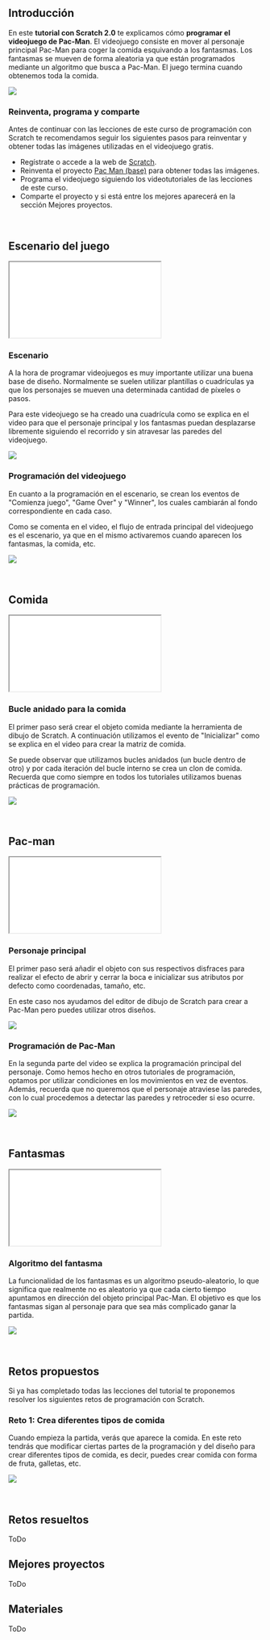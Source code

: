 ## Introducción

En este **tutorial con Scratch 2.0** te explicamos cómo **programar el videojuego de Pac-Man**. El videojuego consiste en mover al personaje principal Pac-Man para coger la comida esquivando a los fantasmas. Los fantasmas se mueven de forma aleatoria ya que están programados mediante un algoritmo que busca a Pac-Man. El juego termina cuando obtenemos toda la comida.

![](img/preview.gif)

### Reinventa, programa y comparte

Antes de continuar con las lecciones de este curso de programación con Scratch te recomendamos seguir los siguientes pasos para reinventar y obtener todas las imágenes utilizadas en el videojuego gratis.

- Regístrate o accede a la web de <a target="_blank" href="https://scratch.mit.edu">Scratch</a>.
- Reinventa el proyecto <a target="_blank" href="https://scratch.mit.edu/projects/186866500/editor">Pac Man (base)</a> para obtener todas las imágenes.
- Programa el videojuego siguiendo los videotutoriales de las lecciones de este curso.
- Comparte el proyecto y si está entre los mejores aparecerá en la sección Mejores proyectos.



<br />



## Escenario del juego

<div class="iframe">
  <iframe src="//www.youtube.com/embed/8ytj53-UccY" allowfullscreen></iframe>
</div>

### Escenario

A la hora de programar videojuegos es muy importante utilizar una buena base de diseño. Normalmente se suelen utilizar plantillas o cuadrículas ya que los personajes se mueven una determinada cantidad de píxeles o pasos.

Para este videojuego se ha creado una cuadrícula como se explica en el video para que el personaje principal y los fantasmas puedan desplazarse libremente siguiendo el recorrido y sin atravesar las paredes del videojuego.

![](img/escenario.png)

### Programación del videojuego

En cuanto a la programación en el escenario, se crean los eventos de "Comienza juego", "Game Over" y "Winner", los cuales cambiarán al fondo correspondiente en cada caso.

Como se comenta en el video, el flujo de entrada principal del videojuego es el escenario, ya que en el mismo activaremos cuando aparecen los fantasmas, la comida, etc.

![](img/programacion.png)



<br />



## Comida

<div class="iframe">
  <iframe src="//www.youtube.com/embed/FFmYfH_Lx5M" allowfullscreen></iframe>
</div>

### Bucle anidado para la comida

El primer paso será crear el objeto comida mediante la herramienta de dibujo de Scratch. A continuación utilizamos el evento de "Inicializar" como se explica en el video para crear la matriz de comida.

Se puede observar que utilizamos bucles anidados (un bucle dentro de otro) y por cada iteración del bucle interno se crea un clon de comida. Recuerda que como siempre en todos los tutoriales utilizamos buenas prácticas de programación.

![](img/comida.png)



<br />



## Pac-man

<div class="iframe">
  <iframe src="//www.youtube.com/embed/SPVBB_AlRQw" allowfullscreen></iframe>
</div>

### Personaje principal

El primer paso será añadir el objeto con sus respectivos disfraces para realizar el efecto de abrir y cerrar la boca e inicializar sus atributos por defecto como coordenadas, tamaño, etc.

En este caso nos ayudamos del editor de dibujo de Scratch para crear a Pac-Man pero puedes utilizar otros diseños.

![](img/pacman.png)

### Programación de Pac-Man

En la segunda parte del video se explica la programación principal del personaje. Como hemos hecho en otros tutoriales de programación, optamos por utilizar condiciones en los movimientos en vez de eventos. Además, recuerda que no queremos que el personaje atraviese las paredes, con lo cual procedemos a detectar las paredes y retroceder si eso ocurre.

![](img/movimientos.png)



<br />



## Fantasmas

<div class="iframe">
  <iframe src="//www.youtube.com/embed/Hou9sCeH1MA" allowfullscreen></iframe>
</div>

### Algoritmo del fantasma

La funcionalidad de los fantasmas es un algoritmo pseudo-aleatorio, lo que significa que realmente no es aleatorio ya que cada cierto tiempo apuntamos en dirección del objeto principal Pac-Man. El objetivo es que los fantasmas sigan al personaje para que sea más complicado ganar la partida.

![](img/algoritmo.png)



<br />



## Retos propuestos

Si ya has completado todas las lecciones del tutorial te proponemos resolver los siguientes retos de programación con Scratch.

### Reto 1: Crea diferentes tipos de comida

Cuando empieza la partida, verás que aparece la comida. En este reto tendrás que modificar ciertas partes de la programación y del diseño para crear diferentes tipos de comida, es decir, puedes crear comida con forma de fruta, galletas, etc.

![](img/reto-1.png)



<br />



## Retos resueltos

ToDo

## Mejores proyectos

ToDo

## Materiales

ToDo
